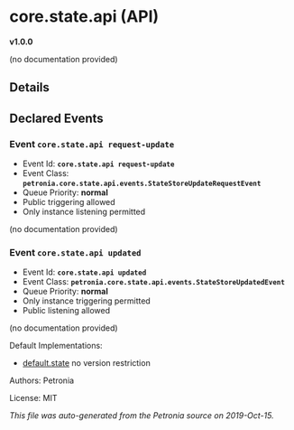 # core.state.api (API)
**v1.0.0**

(no documentation provided)

## Details




## Declared Events


### Event `core.state.api request-update`

* Event Id: **`core.state.api request-update`**
* Event Class: **`petronia.core.state.api.events.StateStoreUpdateRequestEvent`**
* Queue Priority: **normal**
* Public triggering allowed
* Only instance listening permitted

(no documentation provided)

### Event `core.state.api updated`

* Event Id: **`core.state.api updated`**
* Event Class: **`petronia.core.state.api.events.StateStoreUpdatedEvent`**
* Queue Priority: **normal**
* Only instance triggering permitted
* Public listening allowed

(no documentation provided)





Default Implementations:
* [default.state](default.state.md)
  no version restriction


Authors: Petronia

License: MIT

*This file was auto-generated from the Petronia source on 2019-Oct-15.*

